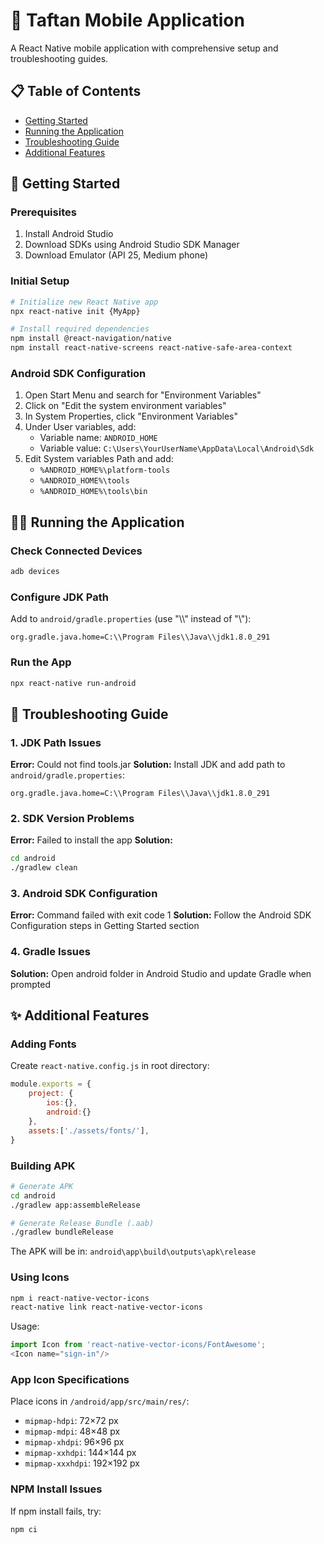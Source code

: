 # 🚀 Taftan Mobile Application

A React Native mobile application with comprehensive setup and troubleshooting guides.

## 📋 Table of Contents
- [Getting Started](#getting-started)
- [Running the Application](#running-the-application)
- [Troubleshooting Guide](#troubleshooting-guide)
- [Additional Features](#additional-features)

## 🎯 Getting Started

### Prerequisites
1. Install Android Studio
2. Download SDKs using Android Studio SDK Manager
3. Download Emulator (API 25, Medium phone)

### Initial Setup
```bash
# Initialize new React Native app
npx react-native init {MyApp}

# Install required dependencies
npm install @react-navigation/native
npm install react-native-screens react-native-safe-area-context
```

### Android SDK Configuration
1. Open Start Menu and search for "Environment Variables"
2. Click on "Edit the system environment variables"
3. In System Properties, click "Environment Variables"
4. Under User variables, add:
   - Variable name: `ANDROID_HOME`
   - Variable value: `C:\Users\YourUserName\AppData\Local\Android\Sdk`
5. Edit System variables Path and add:
   - `%ANDROID_HOME%\platform-tools`
   - `%ANDROID_HOME%\tools`
   - `%ANDROID_HOME%\tools\bin`

## 🏃‍♂️ Running the Application

### Check Connected Devices
```bash
adb devices
```

### Configure JDK Path
Add to `android/gradle.properties` (use "\\\\" instead of "\\"):
```properties
org.gradle.java.home=C:\\Program Files\\Java\\jdk1.8.0_291
```

### Run the App
```bash
npx react-native run-android
```

## 🔧 Troubleshooting Guide

### 1. JDK Path Issues
**Error:** Could not find tools.jar
**Solution:** Install JDK and add path to `android/gradle.properties`:
```properties
org.gradle.java.home=C:\\Program Files\\Java\\jdk1.8.0_291
```

### 2. SDK Version Problems
**Error:** Failed to install the app
**Solution:**
```bash
cd android
./gradlew clean
```

### 3. Android SDK Configuration
**Error:** Command failed with exit code 1
**Solution:** Follow the Android SDK Configuration steps in Getting Started section

### 4. Gradle Issues
**Solution:** Open android folder in Android Studio and update Gradle when prompted

## ✨ Additional Features

### Adding Fonts
Create `react-native.config.js` in root directory:
```javascript
module.exports = {
    project: {
        ios:{},
        android:{}
    },
    assets:['./assets/fonts/'],
}
```

### Building APK
```bash
# Generate APK
cd android
./gradlew app:assembleRelease

# Generate Release Bundle (.aab)
./gradlew bundleRelease
```
The APK will be in: `android\app\build\outputs\apk\release`

### Using Icons
```bash
npm i react-native-vector-icons
react-native link react-native-vector-icons
```
Usage:
```javascript
import Icon from 'react-native-vector-icons/FontAwesome';
<Icon name="sign-in"/>
```

### App Icon Specifications
Place icons in `/android/app/src/main/res/`:
- `mipmap-hdpi`: 72×72 px
- `mipmap-mdpi`: 48×48 px
- `mipmap-xhdpi`: 96×96 px
- `mipmap-xxhdpi`: 144×144 px
- `mipmap-xxxhdpi`: 192×192 px

### NPM Install Issues
If npm install fails, try:
```bash
npm ci
```
